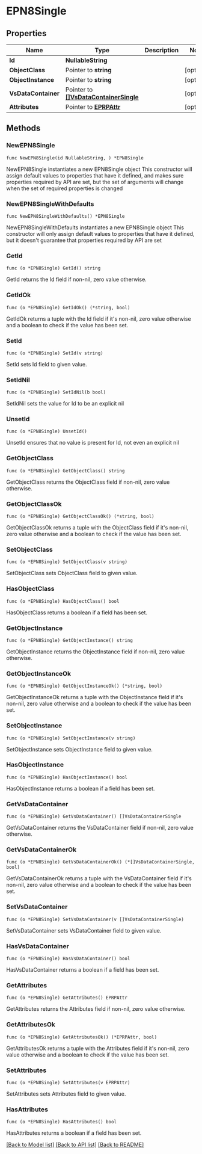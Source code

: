 # EPN8Single

## Properties

Name | Type | Description | Notes
------------ | ------------- | ------------- | -------------
**Id** | **NullableString** |  | 
**ObjectClass** | Pointer to **string** |  | [optional] 
**ObjectInstance** | Pointer to **string** |  | [optional] 
**VsDataContainer** | Pointer to [**[]VsDataContainerSingle**](VsDataContainerSingle.md) |  | [optional] 
**Attributes** | Pointer to [**EPRPAttr**](EP_RP-Attr.md) |  | [optional] 

## Methods

### NewEPN8Single

`func NewEPN8Single(id NullableString, ) *EPN8Single`

NewEPN8Single instantiates a new EPN8Single object
This constructor will assign default values to properties that have it defined,
and makes sure properties required by API are set, but the set of arguments
will change when the set of required properties is changed

### NewEPN8SingleWithDefaults

`func NewEPN8SingleWithDefaults() *EPN8Single`

NewEPN8SingleWithDefaults instantiates a new EPN8Single object
This constructor will only assign default values to properties that have it defined,
but it doesn't guarantee that properties required by API are set

### GetId

`func (o *EPN8Single) GetId() string`

GetId returns the Id field if non-nil, zero value otherwise.

### GetIdOk

`func (o *EPN8Single) GetIdOk() (*string, bool)`

GetIdOk returns a tuple with the Id field if it's non-nil, zero value otherwise
and a boolean to check if the value has been set.

### SetId

`func (o *EPN8Single) SetId(v string)`

SetId sets Id field to given value.


### SetIdNil

`func (o *EPN8Single) SetIdNil(b bool)`

 SetIdNil sets the value for Id to be an explicit nil

### UnsetId
`func (o *EPN8Single) UnsetId()`

UnsetId ensures that no value is present for Id, not even an explicit nil
### GetObjectClass

`func (o *EPN8Single) GetObjectClass() string`

GetObjectClass returns the ObjectClass field if non-nil, zero value otherwise.

### GetObjectClassOk

`func (o *EPN8Single) GetObjectClassOk() (*string, bool)`

GetObjectClassOk returns a tuple with the ObjectClass field if it's non-nil, zero value otherwise
and a boolean to check if the value has been set.

### SetObjectClass

`func (o *EPN8Single) SetObjectClass(v string)`

SetObjectClass sets ObjectClass field to given value.

### HasObjectClass

`func (o *EPN8Single) HasObjectClass() bool`

HasObjectClass returns a boolean if a field has been set.

### GetObjectInstance

`func (o *EPN8Single) GetObjectInstance() string`

GetObjectInstance returns the ObjectInstance field if non-nil, zero value otherwise.

### GetObjectInstanceOk

`func (o *EPN8Single) GetObjectInstanceOk() (*string, bool)`

GetObjectInstanceOk returns a tuple with the ObjectInstance field if it's non-nil, zero value otherwise
and a boolean to check if the value has been set.

### SetObjectInstance

`func (o *EPN8Single) SetObjectInstance(v string)`

SetObjectInstance sets ObjectInstance field to given value.

### HasObjectInstance

`func (o *EPN8Single) HasObjectInstance() bool`

HasObjectInstance returns a boolean if a field has been set.

### GetVsDataContainer

`func (o *EPN8Single) GetVsDataContainer() []VsDataContainerSingle`

GetVsDataContainer returns the VsDataContainer field if non-nil, zero value otherwise.

### GetVsDataContainerOk

`func (o *EPN8Single) GetVsDataContainerOk() (*[]VsDataContainerSingle, bool)`

GetVsDataContainerOk returns a tuple with the VsDataContainer field if it's non-nil, zero value otherwise
and a boolean to check if the value has been set.

### SetVsDataContainer

`func (o *EPN8Single) SetVsDataContainer(v []VsDataContainerSingle)`

SetVsDataContainer sets VsDataContainer field to given value.

### HasVsDataContainer

`func (o *EPN8Single) HasVsDataContainer() bool`

HasVsDataContainer returns a boolean if a field has been set.

### GetAttributes

`func (o *EPN8Single) GetAttributes() EPRPAttr`

GetAttributes returns the Attributes field if non-nil, zero value otherwise.

### GetAttributesOk

`func (o *EPN8Single) GetAttributesOk() (*EPRPAttr, bool)`

GetAttributesOk returns a tuple with the Attributes field if it's non-nil, zero value otherwise
and a boolean to check if the value has been set.

### SetAttributes

`func (o *EPN8Single) SetAttributes(v EPRPAttr)`

SetAttributes sets Attributes field to given value.

### HasAttributes

`func (o *EPN8Single) HasAttributes() bool`

HasAttributes returns a boolean if a field has been set.


[[Back to Model list]](../README.md#documentation-for-models) [[Back to API list]](../README.md#documentation-for-api-endpoints) [[Back to README]](../README.md)


